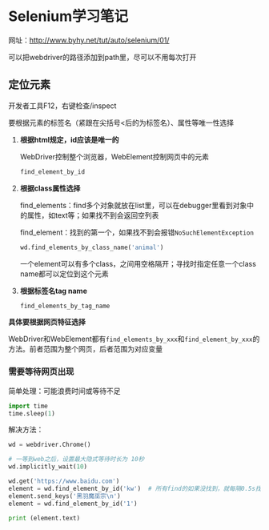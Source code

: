# Selenium学习笔记

网址：http://www.byhy.net/tut/auto/selenium/01/

可以把webdriver的路径添加到path里，尽可以不用每次打开

## 定位元素

开发者工具F12，右键检查/inspect

要根据元素的标签名（紧跟在尖括号<后的为标签名）、属性等唯一性选择

1. **根据html规定，id应该是唯一的**

   WebDriver控制整个浏览器，WebElement控制网页中的元素

   ```python
   find_element_by_id
   ```

2. **根据class属性选择**

   find_elements：find多个对象就放在list里，可以在debugger里看到对象中的属性，如text等；如果找不到会返回空列表

   find_element：找到的第一个，如果找不到会报错`NoSuchElementException`

   ```python
   wd.find_elements_by_class_name('animal')
   ```

   一个element可以有多个class，之间用空格隔开；寻找时指定任意一个class name都可以定位到这个元素

3. **根据标签名tag name**

   ```python
   find_elements_by_tag_name
   ```

**具体要根据网页特征选择**

WebDriver和WebElement都有`find_elements_by_xxx`和`find_element_by_xxx`的方法。前者范围为整个网页，后者范围为对应变量

### 需要等待网页出现

简单处理：可能浪费时间或等待不足

```python
import time
time.sleep(1)
```

解决方法：

```python
wd = webdriver.Chrome()

# 一等到web之后，设置最大隐式等待时长为 10秒
wd.implicitly_wait(10)

wd.get('https://www.baidu.com')
element = wd.find_element_by_id('kw')  # 所有find的如果没找到，就每隔0.5s找一次
element.send_keys('黑羽魔巫宗\n')
element = wd.find_element_by_id('1')

print (element.text)
```



